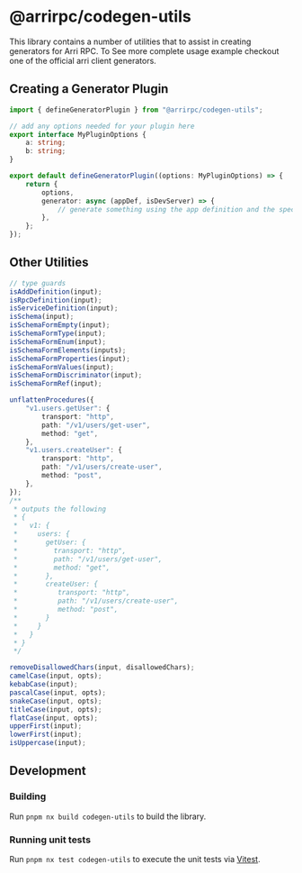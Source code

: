 # @arrirpc/codegen-utils

This library contains a number of utilities that to assist in creating generators for Arri RPC. To See more complete usage example checkout one of the official arri client generators.

## Creating a Generator Plugin

```ts
import { defineGeneratorPlugin } from "@arrirpc/codegen-utils";

// add any options needed for your plugin here
export interface MyPluginOptions {
    a: string;
    b: string;
}

export default defineGeneratorPlugin((options: MyPluginOptions) => {
    return {
        options,
        generator: async (appDef, isDevServer) => {
            // generate something using the app definition and the specified options
        },
    };
});
```

## Other Utilities

```ts
// type guards
isAddDefinition(input);
isRpcDefinition(input);
isServiceDefinition(input);
isSchema(input);
isSchemaFormEmpty(input);
isSchemaFormType(input);
isSchemaFormEnum(input);
isSchemaFormElements(inputs);
isSchemaFormProperties(input);
isSchemaFormValues(input);
isSchemaFormDiscriminator(input);
isSchemaFormRef(input);

unflattenProcedures({
    "v1.users.getUser": {
        transport: "http",
        path: "/v1/users/get-user",
        method: "get",
    },
    "v1.users.createUser": {
        transport: "http",
        path: "/v1/users/create-user",
        method: "post",
    },
});
/**
 * outputs the following
 * {
 *   v1: {
 *     users: {
 *       getUser: {
 *         transport: "http",
 *         path: "/v1/users/get-user",
 *         method: "get",
 *       },
 *       createUser: {
 *          transport: "http",
 *          path: "/v1/users/create-user",
 *          method: "post",
 *       }
 *     }
 *   }
 * }
 */

removeDisallowedChars(input, disallowedChars);
camelCase(input, opts);
kebabCase(input);
pascalCase(input, opts);
snakeCase(input, opts);
titleCase(input, opts);
flatCase(input, opts);
upperFirst(input);
lowerFirst(input);
isUppercase(input);
```

## Development

### Building

Run `pnpm nx build codegen-utils` to build the library.

### Running unit tests

Run `pnpm nx test codegen-utils` to execute the unit tests via [Vitest](https://vitest.dev).
